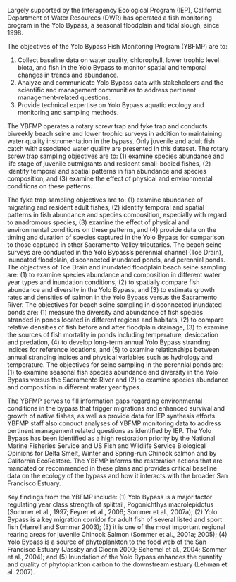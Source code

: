 Largely supported by the Interagency Ecological Program (IEP), California Department of Water Resources (DWR) has operated a fish monitoring program in the Yolo Bypass, a seasonal floodplain and tidal slough, since 1998. 

The objectives of the Yolo Bypass Fish Monitoring Program (YBFMP) are to: 
1.	Collect baseline data on water quality, chlorophyll, lower trophic level biota, and fish in the Yolo Bypass to monitor spatial and temporal changes in trends and abundance.
2.	Analyze and communicate Yolo Bypass data with stakeholders and the scientific and management communities to address pertinent management-related questions.
3.	Provide technical expertise on Yolo Bypass aquatic ecology and monitoring and sampling methods.

The YBFMP operates a rotary screw trap and fyke trap and conducts biweekly beach seine and lower trophic surveys in addition to maintaining water quality instrumentation in the bypass. Only juvenile and adult fish catch with associated water quality are presented in this dataset.
The rotary screw trap sampling objectives are to: (1) examine species abundance and life stage of juvenile outmigrants and resident small-bodied fishes, (2) identify temporal and spatial patterns in fish abundance and species composition, and (3) examine the effect of physical and environmental conditions on these patterns.  

The fyke trap sampling objectives are to: (1) examine abundance of migrating and resident adult fishes, (2) identify temporal and spatial patterns in fish abundance and species composition, especially with regard to anadromous species, (3) examine the effect of physical and environmental conditions on these patterns, and (4) provide data on the timing and duration of species captured in the Yolo Bypass for comparison to those captured in other Sacramento Valley tributaries. 
The beach seine surveys are conducted in the Yolo Bypass’s perennial channel (Toe Drain), inundated floodplain, disconnected inundated ponds, and perennial ponds. The objectives of Toe Drain and inundated floodplain beach seine sampling are: (1) to examine species abundance and composition in different water year types and inundation conditions, (2) to spatially compare fish abundance and diversity in the Yolo Bypass, and (3) to estimate growth rates and densities of salmon in the Yolo Bypass versus the Sacramento River. The objectives for beach seine sampling in disconnected inundated ponds are: (1) measure the diversity and abundance of fish species stranded in ponds located in different regions and habitats, (2) to compare relative densities of fish before and after floodplain drainage, (3) to examine the sources of fish mortality in ponds including temperature, desiccation and predation, (4) to develop long-term annual Yolo Bypass stranding indices for reference locations, and (5) to examine relationships between annual stranding indices and physical variables such as hydrology and temperature. The objectives for seine sampling in the perennial ponds are: (1) to examine seasonal fish species abundance and diversity in the Yolo Bypass versus the Sacramento River and (2) to examine species abundance and composition in different water year types.

The YBFMP serves to fill information gaps regarding environmental conditions in the bypass that trigger migrations and enhanced survival and growth of native fishes, as well as provide data for IEP synthesis efforts. YBFMP staff also conduct analyses of YBFMP monitoring data to address pertinent management related questions as identified by IEP. The Yolo Bypass has been identified as a high restoration priority by the National Marine Fisheries Service and US Fish and Wildlife Service Biological Opinions for Delta Smelt, Winter and Spring-run Chinook salmon and by California EcoRestore. The YBFMP informs the restoration actions that are mandated or recommended in these plans and provides critical baseline data on the ecology of the bypass and how it interacts with the broader San Francisco Estuary. 

Key findings from the YBFMP include: (1) Yolo Bypass is a major factor regulating year class strength of splittail, Pogonichthys macrolepidotus (Sommer et al., 1997; Feyrer et al., 2006; Sommer et al., 2007a); (2) Yolo Bypass is a key migration corridor for adult fish of several listed and sport fish (Harrell and Sommer 2003); (3) it is one of the most important regional rearing areas for juvenile Chinook Salmon (Sommer et al., 2001a; 2005); (4) Yolo Bypass is a source of phytoplankton to the food web of the San Francisco Estuary (Jassby and Cloern 2000; Schemel et al., 2004; Sommer et al., 2004); and (5) Inundation of the Yolo Bypass enhances the quantity and quality of phytoplankton carbon to the downstream estuary (Lehman et al. 2007).
